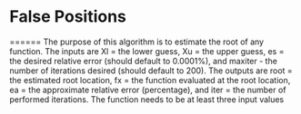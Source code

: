 # False Positions
======
The purpose of this algorithm is to estimate the root of any function.
The inputs are Xl = the lower guess, Xu = the upper guess, es = the desired relative error (should default to 0.0001%), 
and maxiter - the number of iterations desired (should default to 200).
The outputs are root = the estimated root location, fx = the function evaluated at the root location, ea = the approximate 
relative error (percentage), and iter = the number of performed iterations.
The function needs to be at least three input values

